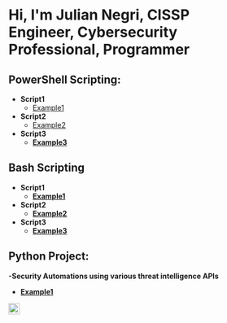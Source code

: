 <h1>Hi, I'm Julian Negri, CISSP <br/>Engineer</a>, Cybersecurity Professional</a>, Programmer</a></h1>


<h2>PowerShell Scripting:</h2>

- <b>Script1</b>
  - [Example1](https://example.com)
- <b>Script2</b>
  - [Example2](https://example.com) <b>
- <b>Script3</b>
  - [Example3](https://example.com)
    

<h2>Bash Scripting</h2>

- <b>Script1</b>
  - [Example1](https://example.com)
- <b>Script2</b>
  - [Example2](https://example.com) <b>
- <b>Script3</b>
  - [Example3](https://example.com)

<h2>Python Project:</h2>

-<b>Security Automations using various threat intelligence APIs</b>
  - [Example1](https://example.com)


[<img align="left" alt="JulianNegri | LinkedIn" width="22px" src="https://cdn.jsdelivr.net/npm/simple-icons@v3/icons/linkedin.svg" />][linkedin]


[linkedin]: https://www.linkedin.com/in/julian-negri/

<!--
Here are some ideas to get you started:

- 🔭 I’m currently working on ...
- 🌱 I’m currently learning ...
- 👯 I’m looking to collaborate on ...
- 🤔 I’m looking for help with ...
- 💬 Ask me about ...
- 📫 How to reach me: ...
- 😄 Pronouns: ...
- ⚡ Fun fact: ...
-->

